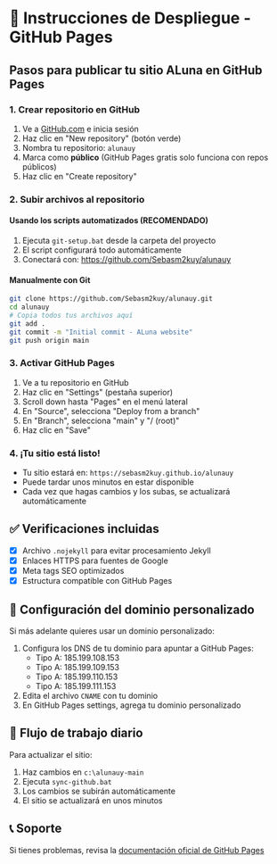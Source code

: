 # 🚀 Instrucciones de Despliegue - GitHub Pages

## Pasos para publicar tu sitio ALuna en GitHub Pages

### 1. Crear repositorio en GitHub
1. Ve a [GitHub.com](https://github.com) e inicia sesión
2. Haz clic en "New repository" (botón verde)
3. Nombra tu repositorio: `alunauy`
4. Marca como **público** (GitHub Pages gratis solo funciona con repos públicos)
5. Haz clic en "Create repository"

### 2. Subir archivos al repositorio


#### Usando los scripts automatizados (RECOMENDADO)
1. Ejecuta `git-setup.bat` desde la carpeta del proyecto
2. El script configurará todo automáticamente
3. Conectará con: https://github.com/Sebasm2kuy/alunauy

#### Manualmente con Git
```bash
git clone https://github.com/Sebasm2kuy/alunauy.git
cd alunauy
# Copia todos tus archivos aquí
git add .
git commit -m "Initial commit - ALuna website"
git push origin main
```

### 3. Activar GitHub Pages
1. Ve a tu repositorio en GitHub
2. Haz clic en "Settings" (pestaña superior)
3. Scroll down hasta "Pages" en el menú lateral
4. En "Source", selecciona "Deploy from a branch"
5. En "Branch", selecciona "main" y "/ (root)"
6. Haz clic en "Save"

### 4. ¡Tu sitio está listo!
- Tu sitio estará en: `https://sebasm2kuy.github.io/alunauy`
- Puede tardar unos minutos en estar disponible
- Cada vez que hagas cambios y los subas, se actualizará automáticamente

## ✅ Verificaciones incluidas
- [x] Archivo `.nojekyll` para evitar procesamiento Jekyll
- [x] Enlaces HTTPS para fuentes de Google
- [x] Meta tags SEO optimizados
- [x] Estructura compatible con GitHub Pages

## 🔧 Configuración del dominio personalizado
Si más adelante quieres usar un dominio personalizado:
1. Configura los DNS de tu dominio para apuntar a GitHub Pages:
   - Tipo A: 185.199.108.153
   - Tipo A: 185.199.109.153  
   - Tipo A: 185.199.110.153
   - Tipo A: 185.199.111.153
2. Edita el archivo `CNAME` con tu dominio
3. En GitHub Pages settings, agrega tu dominio personalizado

## 🔄 Flujo de trabajo diario

Para actualizar el sitio:
1. Haz cambios en `c:\alunauy-main`
2. Ejecuta `sync-github.bat`
3. Los cambios se subirán automáticamente
4. El sitio se actualizará en unos minutos

## 📞 Soporte
Si tienes problemas, revisa la [documentación oficial de GitHub Pages](https://docs.github.com/en/pages)